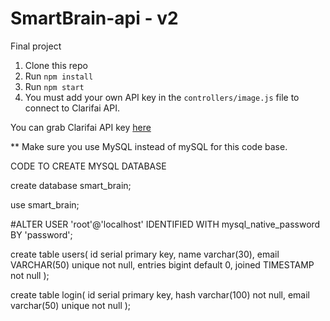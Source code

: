 # SmartBrain-api - v2
Final project

1. Clone this repo
2. Run `npm install`
3. Run `npm start`
4. You must add your own API key in the `controllers/image.js` file to connect to Clarifai API.

You can grab Clarifai API key [here](https://www.clarifai.com/)

** Make sure you use MySQL instead of mySQL for this code base.

CODE TO CREATE MYSQL DATABASE

create database smart_brain;

use smart_brain;

#ALTER USER 'root'@'localhost' IDENTIFIED WITH mysql_native_password BY 'password';

create table users( 
       id serial primary key,
	   name varchar(30),
       email VARCHAR(50) unique not null,
       entries bigint default 0,
       joined TIMESTAMP not null
 );
    
create table login(
        id serial primary key,
        hash varchar(100) not null,
        email varchar(50) unique not null
 );   
 
 